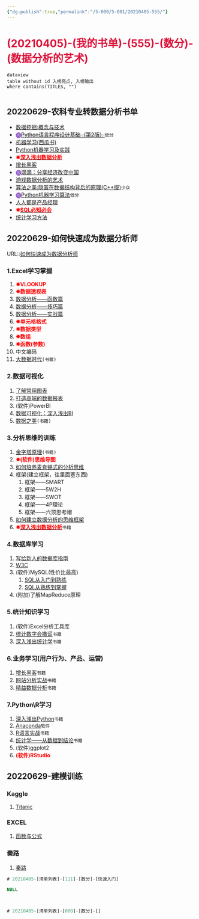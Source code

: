 ```yaml
---
{"dg-publish":true,"permalink":"/5-000/5-001/20210405-555/"}
---
```



# <font color=#DC143C>(20210405)-(我的书单)-(555)-(数分)-(数据分析的艺术)</font>

```
dataview
table without id 入榜亮点, 入榜输出
where contains(TITLES, "")
```

```toc
```

## 20220629-农科专业转数据分析书单
+ [数据挖掘:概念与技术](https://book.douban.com/subject/11542972/)
+ <strong><font color=#9966CC>🅚</font></strong>[~~Python语言程序设计基础（第2版）~~](https://book.douban.com/subject/27021033/)`低分`
+ [机器学习(西瓜书)](https://book.douban.com/subject/26708119/)
+ [Python机器学习及实践](https://book.douban.com/subject/26886337/)
+ <strong><font color=#FF0000>✸</font></strong>[<strong><font color=#FF0000>深入浅出数据分析</font></strong>](https://book.douban.com/subject/5257905/)
+ [增长黑客](https://book.douban.com/subject/27593848/)
+ <strong><font color=#9966CC>🅚</font></strong>[滴滴：分享经济改变中国](https://book.douban.com/subject/26800138/)
+ [游戏数据分析的艺术](https://book.douban.com/subject/26464679/)
+ [算法之美:隐匿在数据结构背后的原理(C++版)](https://book.douban.com/subject/26713270/)`少众`
+ <strong><font color=#9966CC>🅚</font></strong>[Python机器学习算法](https://book.douban.com/subject/27076219/)`低分`
+ [人人都是产品经理](https://book.douban.com/subject/4723970/)
+ <strong><font color=#FF0000>✸</font></strong>[<strong><font color=#FF0000>SQL必知必会</font></strong>](https://book.douban.com/subject/24250054/)
+ [统计学习方法](https://book.douban.com/subject/10590856/)

## 20220629-如何快速成为数据分析师
URL::[如何快速成为数据分析师](https://www.zhihu.com/question/29265587/answer/125091104)

### 1.Excel学习掌握
1. <strong><font color=#FF0000>✸VLOOKUP</font></strong>
2. <strong><font color=#FF0000>✸数据透视表</font></strong>
3. [数据分析——函数篇](https://zhuanlan.zhihu.com/p/23345231)
4. [数据分析——技巧篇](https://zhuanlan.zhihu.com/p/23618955)
5. [数据分析——实战篇](https://zhuanlan.zhihu.com/p/24084300)
6. <strong><font color=#FF0000>✸单元格格式</font></strong>
7. <strong><font color=#FF0000>✸数据类型</font></strong>
8. <strong><font color=#FF0000>✸数组</font></strong>
9. <strong><font color=#FF0000>✸函数(参数)</font></strong>
10. 中文编码
11. [大数据时代](https://book.douban.com/subject/20429677/)`(书籍)`

### 2.数据可视化
1. [了解常用图表](https://zhuanlan.zhihu.com/p/24168144)
2. [打造高端的数据报表](https://zhuanlan.zhihu.com/p/24409555)
3. (软件)PowerBI
4. [数据可视化：深入浅出BI](https://zhuanlan.zhihu.com/p/24573880)
5. [数据之美](https://book.douban.com/subject/25833225/)`(书籍)`

### 3.分析思维的训练
1. [金字塔原理](https://book.douban.com/subject/25775696/)`(书籍)`
2. <strong><font color=#FF0000>✸(软件)思维导图</font></strong>
3. [如何培养麦肯锡式的分析思维](https://zhuanlan.zhihu.com/p/24773022)
4. 框架(建立框架，往里面塞东西)
    1. 框架——SMART
    2. 框架——5W2H
    3. 框架——SWOT
    4. 框架——4P理论
    5. 框架——六顶思考帽
5. [如何建立数据分析的思维框架](https://zhuanlan.zhihu.com/p/24887013)
6. <strong><font color=#FF0000>✸</font></strong>[<strong><font color=#FF0000>深入浅出数据分析</font></strong>](https://book.douban.com/subject/5257905/)`书籍`

### 4.数据库学习
1. [写给新人的数据库指南](https://zhuanlan.zhihu.com/p/25120684)
2. [W3C](https://zhuanlan.zhihu.com/p/25120684)
3. (软件)MySQL(性价比最高)
    1. [SQL从入门到熟练](https://zhuanlan.zhihu.com/p/25203710)
    2. [SQL从熟练到掌握](https://zhuanlan.zhihu.com/p/25435517)
4. (附加)了解MapReduce原理

### 5.统计知识学习
1. (软件)Excel分析工具库
2. [统计数字会撒谎](https://book.douban.com/subject/3595095/)`书籍`
3. [深入浅出统计学](https://book.douban.com/subject/7056708/)`书籍`

### 6.业务学习(用户行为、产品、运营)
1. [增长黑客](https://book.douban.com/subject/26541801/)`书籍`
2. [网站分析实战](https://book.douban.com/subject/20497858/)`书籍`
3. [精益数据分析](https://book.douban.com/subject/26278639/)`书籍`

### 7.Python\R学习
1. [深入浅出Python](https://book.douban.com/subject/6892016/)`书籍`
2. [Anaconda](https://www.anaconda.com/)`软件`
3. [R语言实战](https://book.douban.com/subject/20382244/)`书籍`
4. [统计学——从数据到结论](https://book.douban.com/subject/24316364/)`书籍`
5. (软件)ggplot2
6. <strong><font color=#FF0000>(软件)RStudio</font></strong>

## 20220629-建模训练
### Kaggle
1. [Titanic](https://www.kaggle.com/c/titanic#description)

### EXCEL
1. [函数与公式](http://blog.sina.com.cn/s/articlelist_2122514651_0_1.html)

### 秦路
1. [秦路](https://www.zhihu.com/people/qin-lu-17/answers)

```SQL
# 20210405-[清单列表]-[111]-[数分]-[快速入门]

NULL



```



```SQL

# 20210405-[清单列表]-[000]-[数分]-[]

```